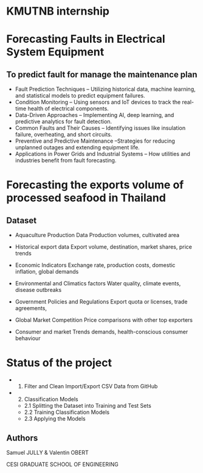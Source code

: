 # KMUTNB internship

# Forecasting Faults in Electrical System Equipment

## To predict fault for manage the maintenance plan

- Fault Prediction Techniques – Utilizing historical data, machine learning, and statistical models to predict equipment
failures.
- Condition Monitoring – Using sensors and IoT devices to track the real-time health of electrical components.
- Data-Driven Approaches – Implementing AI, deep learning, and predictive analytics for fault detection.
- Common Faults and Their Causes – Identifying issues like insulation failure, overheating, and short circuits.
- Preventive and Predictive Maintenance –Strategies for reducing unplanned outages and extending equipment life.
- Applications in Power Grids and Industrial Systems – How utilities and industries benefit from fault forecasting.

# Forecasting the exports volume of processed seafood in Thailand

## Dataset

- Aquaculture Production Data
    Production volumes, cultivated area

- Historical export data
    Export volume, destination, market shares, price trends

- Economic Indicators
    Exchange rate, production costs, domestic inflation, global demands

- Environmental and Climatics factors
    Water quality, climate events, disease outbreaks

- Government Policies and Regulations
    Export quota or licenses, trade agreements, 

- Global Market Competition
    Price comparisons with other top exporters

- Consumer and market Trends
    demands, health-conscious consumer behaviour


# Status of the project

- 1. Filter and Clean Import/Export CSV Data from GitHub

- 2. Classification Models
    * 2.1 Splitting the Dataset into Training and Test Sets
    * 2.2 Training Classification Models
    * 2.3 Applying the Models

## Authors

Samuel JULLY & Valentin OBERT

CESI GRADUATE SCHOOL OF ENGINEERING


